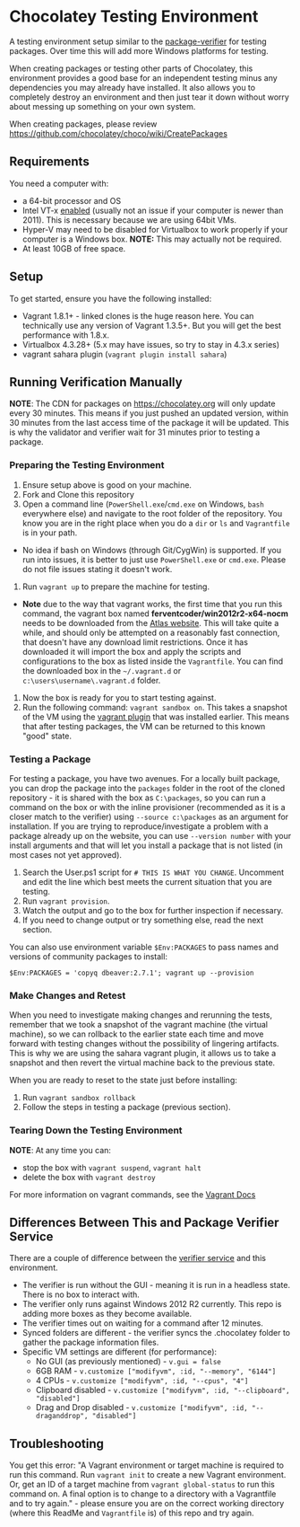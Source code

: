 # Chocolatey Testing Environment

A testing environment setup similar to the [package-verifier](https://github.com/chocolatey/package-verifier/wiki) for testing packages. Over time this will add more Windows platforms for testing.

When creating packages or testing other parts of Chocolatey, this environment provides a good base for an independent testing minus any dependencies you may already have installed. It also allows you to completely destroy an environment and then just tear it down without worry about messing up something on your own system.

When creating packages, please review https://github.com/chocolatey/choco/wiki/CreatePackages

## Requirements

You need a computer with:

* a 64-bit processor and OS
* Intel VT-x [enabled](http://www.howtogeek.com/213795/how-to-enable-intel-vt-x-in-your-computers-bios-or-uefi-firmware/) (usually not an issue if your computer is newer than 2011). This is necessary because we are using 64bit VMs.
* Hyper-V may need to be disabled for Virtualbox to work properly if your computer is a Windows box. **NOTE:** This may actually not be required.
* At least 10GB of free space.

## Setup

To get started, ensure you have the following installed:
 * Vagrant 1.8.1+ - linked clones is the huge reason here. You can technically use any version of Vagrant 1.3.5+. But you will get the best performance with 1.8.x.
 * Virtualbox 4.3.28+ (5.x may have issues, so try to stay in 4.3.x series)
 * vagrant sahara plugin (`vagrant plugin install sahara`)

## Running Verification Manually

**NOTE**: The CDN for packages on https://chocolatey.org will only update every 30 minutes. This means if you just pushed an updated version, within 30 minutes from the last access time of the package it will be updated. This is why the validator and verifier wait for 31 minutes prior to testing a package.

### Preparing the Testing Environment

 1. Ensure setup above is good on your machine.
 1. Fork and Clone this repository
 1. Open a command line (`PowerShell.exe`/`cmd.exe` on Windows, `bash` everywhere else) and navigate to the root folder of the repository.  You know you are in the right place when you do a `dir` or `ls` and `Vagrantfile` is in your path.
   * No idea if bash on Windows (through Git/CygWin) is supported. If you run into issues, it is better to just use `PowerShell.exe` or `cmd.exe`. Please do not file issues stating it doesn't work.
 1. Run `vagrant up` to prepare the machine for testing.
   * **Note** due to the way that vagrant works, the first time that you run this command, the vagrant box named __ferventcoder/win2012r2-x64-nocm__ needs to be downloaded from the [Atlas website](https://atlas.hashicorp.com/ferventcoder/boxes/win2012r2-x64-nocm).  This will take quite a while, and should only be attempted on a reasonably fast connection, that doesn't have any download limit restrictions. Once it has downloaded it will import the box and apply the scripts and configurations to the box as listed inside the `Vagrantfile`.  You can find the downloaded box in the `~/.vagrant.d` or `c:\users\username\.vagrant.d` folder.
 1. Now the box is ready for you to start testing against.
 1. Run the following command: `vagrant sandbox on`.  This takes a snapshot of the VM using the [vagrant plugin](https://github.com/jedi4ever/sahara) that was installed earlier. This means that after testing packages, the VM can be returned to this known "good" state.

### Testing a Package

For testing a package, you have two avenues. For a locally built package, you can drop the package into the `packages` folder in the root of the cloned repository - it is shared with the box as `C:\packages`, so you can run a command on the box or with the inline provisioner (recommended as it is a closer match to the verifier) using `--source c:\packages` as an argument for installation. If you are trying to reproduce/investigate a problem with a package already up on the website, you can use `--version number` with your install arguments and that will let you install a package that is not listed (in most cases not yet approved).

 1. Search the User.ps1 script for `# THIS IS WHAT YOU CHANGE`.  Uncomment and edit the line which best meets the current situation that you are testing.
 1. Run `vagrant provision`.
 1. Watch the output and go to the box for further inspection if necessary.
 1. If you need to change output or try something else, read the next section.

You can also use environment variable `$Env:PACKAGES` to pass names and versions of community packages to install:

    $Env:PACKAGES = 'copyq dbeaver:2.7.1'; vagrant up --provision

### Make Changes and Retest

When you need to investigate making changes and rerunning the tests, remember that we took a snapshot of the vagrant machine (the virtual machine), so we can rollback to the earlier state each time and move forward with testing changes without the possibility of lingering artifacts. This is why we are using the sahara vagrant plugin, it allows us to take a snapshot and then revert the virtual machine back to the previous state.

When you are ready to reset to the state just before installing:

 1. Run `vagrant sandbox rollback`
 1. Follow the steps in testing a package (previous section).

### Tearing Down the Testing Environment

**NOTE**: At any time you can:

* stop the box with `vagrant suspend`, `vagrant halt`
* delete the box with `vagrant destroy`

For more information on vagrant commands, see the [Vagrant Docs](http://docs.vagrantup.com/v2/cli/index.html)

## Differences Between This and Package Verifier Service

There are a couple of difference between the [verifier service]() and this environment.

 * The verifier is run without the GUI - meaning it is run in a headless state. There is no box to interact with.
 * The verifier only runs against Windows 2012 R2 currently. This repo is adding more boxes as they become available.
 * The verifier times out on waiting for a command after 12 minutes.
 * Synced folders are different - the verifier syncs the .chocolatey folder to gather the package information files.
 * Specific VM settings are different (for performance):
    * No GUI (as previously mentioned) - `v.gui = false`
    * 6GB RAM - `v.customize ["modifyvm", :id, "--memory", "6144"]`
    * 4 CPUs - `v.customize ["modifyvm", :id, "--cpus", "4"]`
    * Clipboard disabled - `v.customize ["modifyvm", :id, "--clipboard", "disabled"]`
    * Drag and Drop disabled - `v.customize ["modifyvm", :id, "--draganddrop", "disabled"]`

## Troubleshooting

You get this error: "A Vagrant environment or target machine is required to run this command. Run `vagrant init` to create a new Vagrant environment. Or, get an ID of a target machine from `vagrant global-status` to run this command on. A final option is to change to a directory with a Vagrantfile and to try again." - please ensure you are on the correct working directory (where this ReadMe and `Vagrantfile` is) of this repo and try again.
